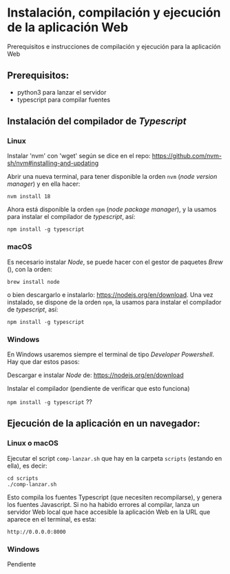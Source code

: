 # Instalación, compilación y ejecución de la aplicación Web

Prerequisitos e instrucciones de compilación y ejecución para la aplicación Web

## Prerequisitos: 

+ python3 para lanzar el servidor
+ typescript para compilar fuentes


## Instalación del compilador de _Typescript_

### Linux

Instalar 'nvm' con 'wget' según se dice en el repo: https://github.com/nvm-sh/nvm#installing-and-updating

Abrir una nueva terminal, para tener disponible la orden `nvm` (_node version manager_) y en ella hacer:

`nvm install 18`

Ahora está disponible la orden `npm` (_node package manager_), y la usamos para instalar el compilador de _typescript_, así: 

`npm install -g typescript`

### macOS

Es necesario instalar _Node_, se puede hacer con el gestor de paquetes _Brew_ (), con la orden: 

`brew install node` 

o bien descargarlo e instalarlo: https://nodejs.org/en/download. Una vez instalado, se dispone de la orden `npm`, la usamos para instalar el compilador de _typescript_, así:

`npm install -g typescript`

### Windows

En Windows usaremos siempre el terminal de tipo _Developer Powershell_. Hay que dar estos pasos:

Descargar e instalar _Node_ de: https://nodejs.org/en/download

Instalar el compilador (pendiente de verificar que esto funciona)

`npm install -g typescript`  ??

## Ejecución de la aplicación en un navegador:

### Linux o macOS

Ejecutar el script `comp-lanzar.sh` que hay en la carpeta `scripts` (estando en ella), es decir:

``` 
cd scripts
./comp-lanzar.sh
``` 

Esto compila los fuentes Typescript (que necesiten recompilarse), y genera los fuentes Javascript. Si no ha habido errores al compilar, lanza un servidor Web local que hace accesible la aplicación Web en la URL que aparece en el terminal, es esta:

`http://0.0.0.0:8000`

### Windows

Pendiente